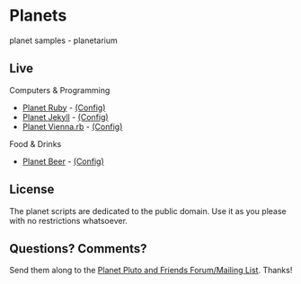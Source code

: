 # Planets

planet samples - planetarium


## Live

Computers & Programming

- [Planet Ruby](http://plutolive.herokuapp.com) - [(Config)](https://github.com/feedreader/planets)
- [Planet Jekyll](http://planetjekyll.herokuapp.com) - [(Config)](https://github.com/feedreader/planet-jekyll)
- [Planet Vienna.rb](http://viennarb.herokuapp.com) - [(Config)](https://github.com/vienna-rb/planet)

Food & Drinks

- [Planet Beer](http://planetbeer.herokuapp.com) - [(Config)](https://github.com/openbeer/planet)




## License

The planet scripts are dedicated to the public domain.
Use it as you please with no restrictions whatsoever.

## Questions? Comments?

Send them along to the [Planet Pluto and Friends Forum/Mailing List](http://groups.google.com/group/feedreader).
Thanks!
